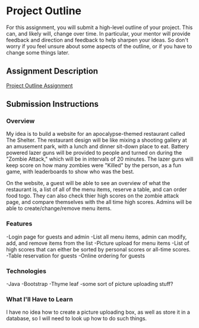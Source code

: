 # Project Outline
For this assignment, you will submit a high-level outline of your project. This can, and likely will, change over time. In particular, your mentor will provide feedback and direction and feedback to help sharpen your ideas. So don't worry if you feel unsure about some aspects of the outline, or if you have to change some things later.

## Assignment Description
[Project Outline Assignment](https://education.launchcode.org/liftoff/assignments/project-outline/)

## Submission Instructions

### Overview
My idea is to build a website for an apocalypse-themed restaurant called The Shelter.  The restaurant design will be like mixing a shooting gallery at an amusement park, with a lunch and dinner sit-down place to eat.  Battery powered lazer guns will be provided to people and turned on during the "Zombie Attack," which will be in intervals of 20 minutes.  The lazer guns will keep score on how many zombies were "Killed" by the person, as a fun game, with leaderboards to show who was the best.

On the website, a guest will be able to see an overview of what the restaurant is, a list of all of the menu items, reserve a table, and can order food togo.  They can also check thier high scores on the zombie attack page, and compare themselves with the all time high scores.  Admins will be able to create/change/remove menu items.
### Features
-Login page for guests and admin
-List all menu items, admin can modify, add, and remove items from the list
-Picture upload for menu items
-List of high scores that can either be sorted by personal scores or all-time scores.
-Table reservation for guests
-Online ordering for guests
### Technologies
-Java
-Bootstrap
-Thyme leaf
-some sort of picture uploading stuff?


### What I'll Have to Learn
I have no idea how to create a picture uploading box, as well as store it in a database, so I will need to look up how to do such things.
